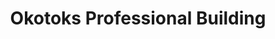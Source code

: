 ---
title: "Okotoks Professional Building"
url: /okotoks/okotoks-professional-building/
shop: mall
---
